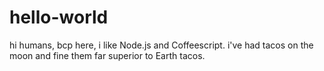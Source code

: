 # hello-world
 hi humans,
bcp here, i like Node.js and Coffeescript. 
i've had tacos on the moon and fine them far superior to Earth tacos.
